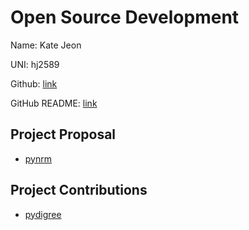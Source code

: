 # Open Source Development

Name: Kate Jeon

UNI: hj2589

Github: [link](https://github.com/katehyerinjeon)

GitHub README: [link](https://github.com/katehyerinjeon/katehyerinjeon/blob/main/README.md)

## Project Proposal
- [pynrm](./projects/python/pynrm.md)

## Project Contributions
- [pydigree](./projects/python/pydigree.md)